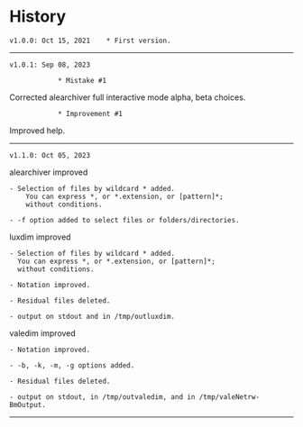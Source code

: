 # History

	v1.0.0: Oct 15, 2021	* First version.

_______________

	v1.0.1: Sep 08, 2023	

				* Mistake #1	
Corrected alearchiver full interactive mode alpha, beta choices.

				* Improvement #1
Improved help.

_______________

	v1.1.0: Oct 05, 2023	

alearchiver improved

	- Selection of files by wildcard * added.
		You can express *, or *.extension, or [pattern]*;
		without conditions.

	- -f option added to select files or folders/directories.


luxdim improved

	- Selection of files by wildcard * added.
	  You can express *, or *.extension, or [pattern]*;
	  without conditions.

	- Notation improved.

	- Residual files deleted.

	- output on stdout and in /tmp/outluxdim.


valedim improved

	- Notation improved.

	- -b, -k, -m, -g options added.

	- Residual files deleted.

	- output on stdout, in /tmp/outvaledim, and in /tmp/valeNetrw-BmOutput.

_______________

